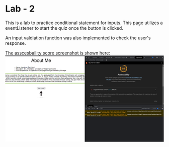 # Lab - 2

This is a lab to practice conditional statement for inputs. This page utilizes a eventListener to start the quiz once the button is clicked.

An input valdiation function was also implemented to check the user's response.

The asscesbaility score screenshot is shown here:
![alt text](img/Capture.PNG)
